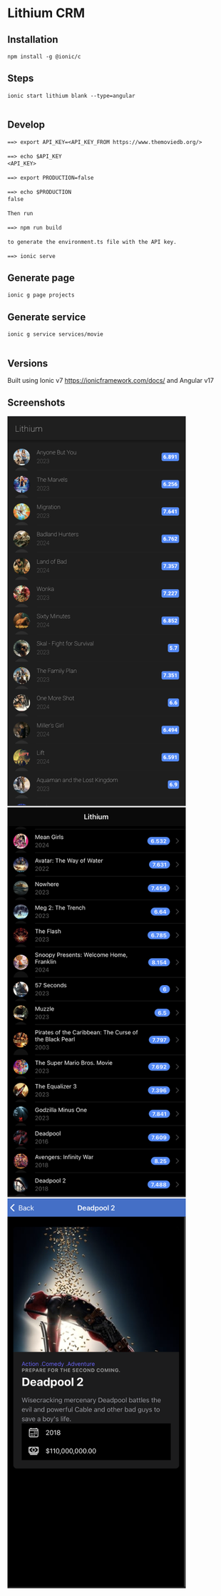 # Lithium CRM


## Installation

```
npm install -g @ionic/c
```

## Steps

```
ionic start lithium blank --type=angular 


```

## Develop

```
==> export API_KEY=<API_KEY_FROM https://www.themoviedb.org/>
 
==> echo $API_KEY
<API_KEY>

==> export PRODUCTION=false

==> echo $PRODUCTION
false

Then run 

==> npm run build 

to generate the environment.ts file with the API key.

==> ionic serve

```
## Generate page

```
ionic g page projects
```
## Generate service


```
ionic g service services/movie


```
## Versions

Built using Ionic v7 https://ionicframework.com/docs/ and Angular v17


## Screenshots

<img src="https://raw.githubusercontent.com/arunabhdas/Lithium/main/screenshots/screenshot_1.png" width="400"/>

<img src="https://raw.githubusercontent.com/arunabhdas/Lithium/main/screenshots/screenshot_2.png" width="400"/>

<img src="https://raw.githubusercontent.com/arunabhdas/Lithium/main/screenshots/screenshot_3.png" width="400"/>